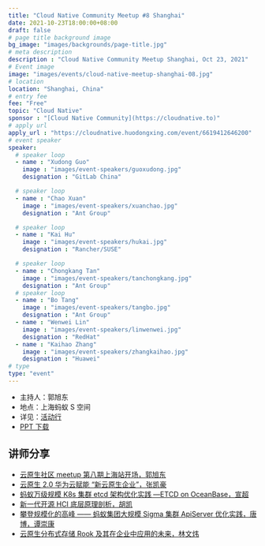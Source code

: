 ```yaml
---
title: "Cloud Native Community Meetup #8 Shanghai"
date: 2021-10-23T18:00:00+08:00
draft: false
# page title background image
bg_image: "images/backgrounds/page-title.jpg"
# meta description
description : "Cloud Native Community Meetup Shanghai, Oct 23, 2021"
# Event image
image: "images/events/cloud-native-meetup-shanghai-08.jpg"
# location
location: "Shanghai, China"
# entry fee
fee: "Free"
topic: "Cloud Native"
sponsor : "[Cloud Native Community](https://cloudnative.to)"
# apply url
apply_url : "https://cloudnative.huodongxing.com/event/6619412646200"
# event speaker
speaker:
  # speaker loop
  - name : "Xudong Guo"
    image : "images/event-speakers/guoxudong.jpg"
    designation : "GitLab China"

  # speaker loop
  - name : "Chao Xuan"
    image : "images/event-speakers/xuanchao.jpg"
    designation : "Ant Group"

  # speaker loop
  - name : "Kai Hu"
    image : "images/event-speakers/hukai.jpg"
    designation : "Rancher/SUSE"

  # speaker loop
  - name : "Chongkang Tan"
    image : "images/event-speakers/tanchongkang.jpg"
    designation : "Ant Group"
  # speaker loop
  - name : "Bo Tang"
    image : "images/event-speakers/tangbo.jpg"
    designation : "Ant Group"
  - name : "Wenwei Lin"
    image : "images/event-speakers/linwenwei.jpg"
    designation : "RedHat"
  - name : "Kaihao Zhang"
    image : "images/event-speakers/zhangkaihao.jpg"
    designation : "Huawei"
# type
type: "event"
---
```


- 主持人：郭旭东
- 地点：上海蚂蚁 S 空间
- 详见：[活动行](https://cloudnative.huodongxing.com/event/6619412646200)
- [PPT 下载](https://github.com/cloudnativeto/academy/tree/master/meetup/08-shanghai)

## 讲师分享

- [云原生社区 meetup 第八期上海站开场，郭旭东](https://www.bilibili.com/video/BV1tP4y1L7rs)
- [云原生 2.0 华为云赋能 “新云原生企业”，张凯豪](https://www.bilibili.com/video/BV1Xq4y197Su)
- [蚂蚁万级规模 K8s 集群 etcd 架构优化实践 —ETCD on OceanBase，宣超](https://www.bilibili.com/video/BV1i44y1v7fM)
- [新一代开源 HCI 底层原理剖析，胡凯](https://www.bilibili.com/video/BV17Q4y1q79o)
- [攀登规模化的高峰 —— 蚂蚁集团大规模 Sigma 集群 ApiServer 优化实践，唐博，谭崇康](https://www.bilibili.com/video/BV1uf4y137xC)
- [云原生分布式存储 Rook 及其在企业中应用的未来，林文炜](https://www.bilibili.com/video/BV1fq4y1G7qD)

